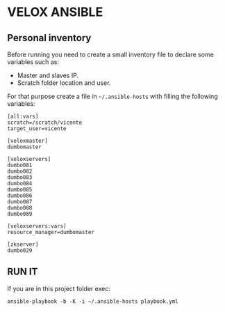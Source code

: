 VELOX ANSIBLE
=============

Personal inventory
------------------

Before running you need to create a small inventory file to declare some variables such as:
  - Master and slaves IP.
  - Scratch folder location and user.

For that purpose create a file in `~/.ansible-hosts` with filling the following variables:

```
[all:vars]
scratch=/scratch/vicente
target_user=vicente

[veloxmaster]
dumbomaster

[veloxservers]
dumbo081
dumbo082
dumbo083
dumbo084
dumbo085
dumbo086
dumbo087
dumbo088
dumbo089

[veloxservers:vars]
resource_manager=dumbomaster

[zkserver]
dumbo029
```

RUN IT
------

If you are in this project folder exec:

```
ansible-playbook -b -K -i ~/.ansible-hosts playbook.yml
```
